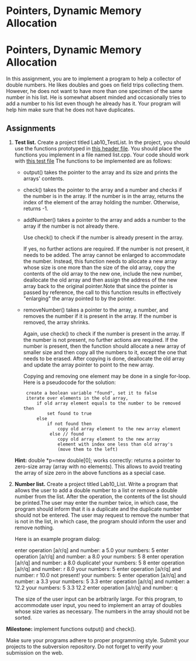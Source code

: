 # Pointers, Dynamic Memory Allocation

# Pointers, Dynamic Memory Allocation

In this assignment, you are to implement a program to help a collector of double numbers. He likes doubles and goes on field trips collecting them. However, he does not want to have more than one specimen of the same number in his list. He is somewhat absent minded and occasionally tries to add a number to his list even though he already has it. Your program will help him make sure that he does not have duplicates.

## Assignments

1. **Test list.** Create a project titled Lab10_TestList. In the project, you should use the functions prototyped in [this header file](https://web.cs.kent.edu/~mbektic/Labs/Lab10/list.hpp). You should place the functions you implement in a file named list.cpp. Your code should work with [this test file](https://web.cs.kent.edu/~mbektic/Labs/Lab10/testList.cpp) The functions to be implemented are as follows:

    - output() takes the pointer to the array and its size and prints the arrays' contents.
    - check() takes the pointer to the array and a number and checks if the number is in the array. If the number is in the array, returns the index of the element of the array holding the number. Otherwise, returns -1.
    - addNumber() takes a pointer to the array and adds a number to the array if the number is not already there.

      Use check() to check if the number is already present in the array.

      If yes, no further actions are required. If the number is not present, it needs to be added. The array cannot be enlarged to accommodate the number. Instead, this function needs to allocate a new array whose size is one more than the size of the old array, copy the contents of the old array to the new one, include the new number, deallocate the old array and then assign the address of the new array back to the original pointer.Note that since the pointer is passed by reference, the call to this function results in effectively "enlarging" the array pointed to by the pointer.

    - removeNumber() takes a pointer to the array, a number, and removes the number if it is present in the array. If the number is removed, the array shrinks.

      Again, use check() to check if the number is present in the array. If the number is not present, no further actions are required. If the number is present, then the function should allocate a new array of smaller size and then copy all the numbers to it, except the one that needs to be erased. After copying is done, deallocate the old array and update the array pointer to point to the new array.

      Copying and removing one element may be done in a single for-loop. Here is a pseudocode for the solution:

           create a boolean variable "found", set it to false
           iterate over elements in the old array,
               if old array element equals to the number to be removed then
                   set found to true
               else
                   if not found then
                       copy old array element to the new array element
                    else // found
                       copy old array element to the new array
                       element with index one less than old array's
                       (move them to the left)

    **Hint:** double \*p=new double\[0\]; works correctly: returns a pointer to zero-size array (array with no elements). This allows to avoid treating the array of size zero in the above functions as a special case.

2. **Number list.** Create a project titled Lab10_List. Write a program that allows the user to add a double number to a list or remove a double number from the list. After the operation, the contents of the list should be printed.The user may enter the number twice, in which case, the program should inform that it is a duplicate and the duplicate number should not be entered. The user may request to remove the number that is not in the list, in which case, the program should inform the user and remove nothing.

    Here is an example program dialog:

    enter operation \[a/r/q\] and number: a 5.0
    your numbers: 5
    enter operation \[a/r/q\] and number: a 8.0
    your numbers: 5 8
    enter operation \[a/r/q\] and number: a 8.0
    duplicate!
    your numbers: 5 8
    enter operation \[a/r/q\] and number: r 8.0
    your numbers: 5
    enter operation \[a/r/q\] and number: r 10.0
    not present!
    your numbers: 5
    enter operation \[a/r/q\] and number: a 3.3
    your numbers: 5 3.3
    enter operation \[a/r/q\] and number: a 12.2
    your numbers: 5 3.3 12.2
    enter operation \[a/r/q\] and number: q

    The size of the user input can be arbitrarily large. For this program, to accommodate user input, you need to implement an array of doubles whose size varies as necessary. The numbers in the array should not be sorted.

**Milestone:** implement functions output() and check().

Make sure your programs adhere to proper programming style. Submit your projects to the subversion repository. Do not forget to verify your submission on the web.
